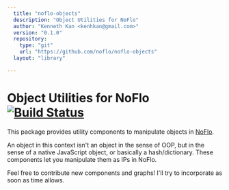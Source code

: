```yaml
---
  title: "noflo-objects"
  description: "Object Utilities for NoFlo"
  author: "Kenneth Kan <kenhkan@gmail.com>"
  version: "0.1.0"
  repository: 
    type: "git"
    url: "https://github.com/noflo/noflo-objects"
  layout: "library"

---
```

Object Utilities for NoFlo [![Build Status](https://secure.travis-ci.org/kenhkan/noflo-objects.png?branch=master)](https://travis-ci.org/kenhkan/noflo-objects)
===============================

This package provides utility components to manipulate objects in
[NoFlo](http://noflojs.org/).

An object in this context isn't an object in the sense of OOP, but in
the sense of a native JavaScript object, or basically a hash/dictionary.
These components let you manipulate them as IPs in NoFlo.

Feel free to contribute new components and graphs! I'll try to
incorporate as soon as time allows.
